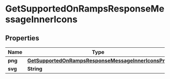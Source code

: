 # GetSupportedOnRampsResponseMessageInnerIcons

## Properties

| Name    | Type                                                                                                      | Description | Notes |
| ------- | --------------------------------------------------------------------------------------------------------- | ----------- | ----- |
| **png** | [**GetSupportedOnRampsResponseMessageInnerIconsPng**](getsupportedonrampsresponsemessageinnericonspng.md) |             |       |
| **svg** | **String**                                                                                                |             |       |
